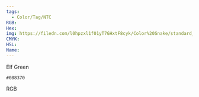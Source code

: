 ```yaml
---
tags:
  - Color/Tag/NTC
RGB:
Hex:
img: https://filedn.com/l0hpzxl1f01yT7GHxtF8cyk/Color%20Snake/standard_csv_to_svg/%23/088370.svg
CMYK:
HSL:
Name:
---
```

Elf Green
```palette
#088370
```
RGB
